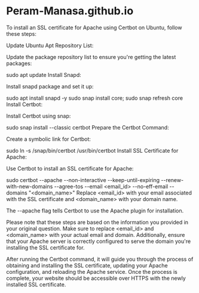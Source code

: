 # Peram-Manasa.github.io
To install an SSL certificate for Apache using Certbot on Ubuntu, follow these steps:

Update Ubuntu Apt Repository List:

Update the package repository list to ensure you're getting the latest packages:

sudo apt update
Install Snapd:

Install snapd package and set it up:

sudo apt install snapd -y
sudo snap install core;
sudo snap refresh core
Install Certbot:

Install Certbot using snap:

sudo snap install --classic certbot
Prepare the Certbot Command:

Create a symbolic link for Certbot:

sudo ln -s /snap/bin/certbot /usr/bin/certbot
Install SSL Certificate for Apache:

Use Certbot to install an SSL certificate for Apache:

sudo certbot --apache --non-interactive --keep-until-expiring --renew-with-new-domains --agree-tos --email <email_id> --no-eff-email --domains "<domain_name>"
Replace <email_id> with your email associated with the SSL certificate and <domain_name> with your domain name.

The --apache flag tells Certbot to use the Apache plugin for installation.

Please note that these steps are based on the information you provided in your original question. Make sure to replace <email_id> and <domain_name> with your actual email and domain. Additionally, ensure that your Apache server is correctly configured to serve the domain you're installing the SSL certificate for.

After running the Certbot command, it will guide you through the process of obtaining and installing the SSL certificate, updating your Apache configuration, and reloading the Apache service. Once the process is complete, your website should be accessible over HTTPS with the newly installed SSL certificate.
